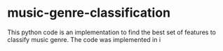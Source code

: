 # music-genre-classification
This python code is an implementation to find the best set of features to classify music genre. The code was implemented in i
